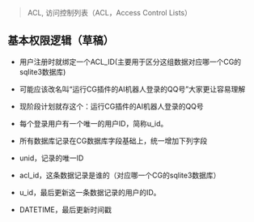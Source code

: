 > ACL, 访问控制列表（ACL，Access Control Lists）

## 基本权限逻辑（草稿）
 * 用户注册时就绑定一个ACL_ID(主要用于区分这组数据对应哪一个CG的sqlite3数据库)
  * 可能应该改名叫“运行CG插件的AI机器人登录的QQ号”大家更让容易理解
  * 现阶段计划就存这个：运行CG插件的AI机器人登录的QQ号
  
 * 每个登录用户有一个唯一的用户ID，简称u_id。
 * 所有数据库记录在CG数据库字段基础上，统一增加下列字段
  * unid，记录的唯一ID
  * acl_id，这条数据记录是谁的（对应哪一个CG的sqlite3数据库）
  * u_id，最后更新这一条数据记录的用户的ID。
  * DATETIME，最后更新时间戳
